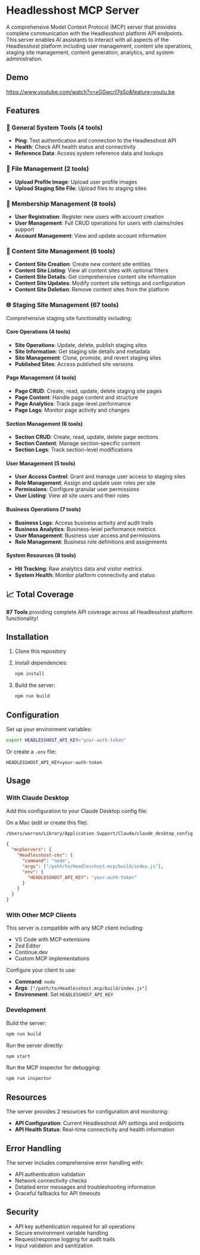 # Headlesshost MCP Server

A comprehensive Model Context Protocol (MCP) server that provides complete communication with the Headlesshost platform API endpoints. This server enables AI assistants to interact with all aspects of the Headlesshost platform including user management, content site operations, staging site management, content generation, analytics, and system administration.

## Demo

https://www.youtube.com/watch?v=xGGwcrI7gSo&feature=youtu.be

## Features

### 🔧 General System Tools (4 tools)

- **Ping**: Test authentication and connection to the Headlesshost API
- **Health**: Check API health status and connectivity
- **Reference Data**: Access system reference data and lookups

### 📁 File Management (2 tools)

- **Upload Profile Image**: Upload user profile images
- **Upload Staging Site File**: Upload files to staging sites

### 👥 Membership Management (8 tools)

- **User Registration**: Register new users with account creation
- **User Management**: Full CRUD operations for users with claims/roles support
- **Account Management**: View and update account information

### 🏢 Content Site Management (6 tools)

- **Content Site Creation**: Create new content site entities
- **Content Site Listing**: View all content sites with optional filters
- **Content Site Details**: Get comprehensive content site information
- **Content Site Updates**: Modify content site settings and configuration
- **Content Site Deletion**: Remove content sites from the platform

### 🌐 Staging Site Management (67 tools)

Comprehensive staging site functionality including:

#### Core Operations (4 tools)

- **Site Operations**: Update, delete, publish staging sites
- **Site Information**: Get staging site details and metadata
- **Site Management**: Clone, promote, and revert staging sites
- **Published Sites**: Access published site versions

#### Page Management (4 tools)

- **Page CRUD**: Create, read, update, delete staging site pages
- **Page Content**: Handle page content and structure
- **Page Analytics**: Track page-level performance
- **Page Logs**: Monitor page activity and changes

#### Section Management (6 tools)

- **Section CRUD**: Create, read, update, delete page sections
- **Section Content**: Manage section-specific content
- **Section Logs**: Track section-level modifications

#### User Management (5 tools)

- **User Access Control**: Grant and manage user access to staging sites
- **Role Management**: Assign and update user roles per site
- **Permissions**: Configure granular user permissions
- **User Listing**: View all site users and their roles

#### Business Operations (7 tools)

- **Business Logs**: Access business activity and audit trails
- **Business Analytics**: Business-level performance metrics
- **User Management**: Business user access and permissions
- **Role Management**: Business role definitions and assignments

#### System Resources (8 tools)

- **Hit Tracking**: Raw analytics data and visitor metrics
- **System Health**: Monitor platform connectivity and status

## 📈 Total Coverage

**87 Tools** providing complete API coverage across all Headlesshost platform functionality!

## Installation

1. Clone this repository
2. Install dependencies:

   ```bash
   npm install
   ```

3. Build the server:
   ```bash
   npm run build
   ```

## Configuration

Set up your environment variables:

```bash
export HEADLESSHOST_API_KEY="your-auth-token"
```

Or create a `.env` file:

```env
HEADLESSHOST_API_KEY=your-auth-token
```

## Usage

### With Claude Desktop

Add this configuration to your Claude Desktop config file:

On a Mac (edit or create this file).

```bash
/Users/warren/Library/Application Support/Claude/claude_desktop_config.json
```

```json
{
  "mcpServers": {
    "Headlesshost-cms": {
      "command": "node",
      "args": ["/path/to/Headlesshost-mcp/build/index.js"],
      "env": {
        "HEADLESSHOST_API_KEY": "your-auth-token"
      }
    }
  }
}
```

### With Other MCP Clients

This server is compatible with any MCP client including:

- VS Code with MCP extensions
- Zed Editor
- Continue.dev
- Custom MCP implementations

Configure your client to use:

- **Command**: `node`
- **Args**: `["/path/to/Headlesshost.mcp/build/index.js"]`
- **Environment**: Set `HEADLESSHOST_API_KEY`

### Development

Build the server:

```bash
npm run build
```

Run the server directly:

```bash
npm start
```

Run the MCP inspector for debugging:

```bash
npm run inspector
```

## Resources

The server provides 2 resources for configuration and monitoring:

- **API Configuration**: Current Headlesshost API settings and endpoints
- **API Health Status**: Real-time connectivity and health information

## Error Handling

The server includes comprehensive error handling with:

- API authentication validation
- Network connectivity checks
- Detailed error messages and troubleshooting information
- Graceful fallbacks for API timeouts

## Security

- API key authentication required for all operations
- Secure environment variable handling
- Request/response logging for audit trails
- Input validation and sanitization
